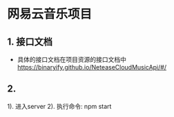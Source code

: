 # 网易云音乐项目
## 1. 接口文档
- 具体的接口文档在项目资源的接口文档中 https://binaryify.github.io/NeteaseCloudMusicApi/#/

## 2.
1). 进入server
2). 执行命令: npm start